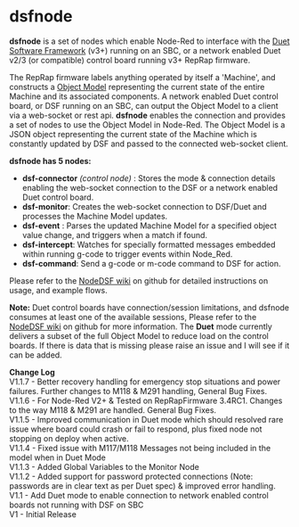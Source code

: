 # dsfnode
**dsfnode** is a set of nodes which enable Node-Red to interface with the [Duet Software Framework](https://github.com/Duet3D/DuetSoftwareFramework) (v3+) running on an SBC, or a network enabled Duet v2/3 (or compatible) control board running v3+ RepRap firmware.  

The RepRap firmware labels anything operated by itself a 'Machine', and constructs a [Object Model](https://duet3d.dozuki.com/Wiki/Object_Model_of_RepRapFirmware) representing the current state of the entire Machine and its associated components. A network enabled Duet control board, or DSF running on an SBC, can output the Object Model to a client via a web-socket or rest api. **dsfnode** enables the connection and provides a set of nodes to use the Object Model in Node-Red. The Object Model is a JSON object representing the current state of the Machine which is constantly updated by DSF and passed to the connected web-socket client.  
 
**dsfnode has 5 nodes:**

 - **dsf-connector** *(control node)* : Stores the mode & connection details enabling the web-socket connection to the DSF or a network enabled Duet control board.  
 - **dsf-monitor**: Creates the web-socket connection to DSF/Duet and processes the Machine Model updates.  
 - **dsf-event** : Parses the updated Machine Model for a specified object value change, and triggers when a match if found.  
 - **dsf-intercept**: Watches for specially formatted messages embedded within running g-code to trigger events within Node_Red.  
 - **dsf-command**: Send a g-code or m-code command to DSF for action.  

Please refer to the [NodeDSF wiki](https://github.com/MintyTrebor/NodeDSF) on github for detailed instructions on usage, and example flows.  
  
**Note:** Duet control boards have connection/session limitations, and dsfnode consumes at least one of the available sessions, Please refer to the [NodeDSF wiki](https://github.com/MintyTrebor/NodeDSF) on github for more information. The **Duet** mode currently delivers a subset of the full Object Model to reduce load on the control boards. If there is data that is missing please raise an issue and I will see if it can be added.
  
**Change Log**  
V1.1.7 - Better recovery handling for emergency stop situations and power failures. Further changes to M118 & M291 handling, General Bug Fixes.  
V1.1.6 - For Node-Red V2+ & Tested on RepRapFirmware 3.4RC1. Changes to the way M118 & M291 are handled. General Bug Fixes.  
V1.1.5 - Improved communication in Duet mode which should resolved rare issue where board could crash or fail to respond, plus fixed node not stopping on deploy when active.  
V1.1.4 - Fixed issue with M117/M118 Messages not being included in the model when in Duet Mode  
V1.1.3 - Added Global Variables to the Monitor Node  
V1.1.2 - Added support for password protected connections (Note: passwords are in clear text as per Duet spec) & improved error handling.  
V1.1 - Add Duet mode to enable connection to network enabled control boards not running with DSF on SBC  
V1 - Initial Release  
